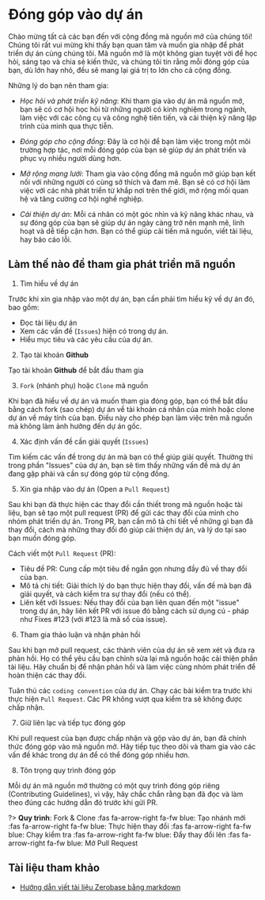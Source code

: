 <br>
<br>
<br>

# Đóng góp vào dự án

Chào mừng tất cả các bạn đến với cộng đồng mã nguồn mở của chúng tôi! Chúng tôi rất vui mừng khi thấy bạn quan tâm và muốn gia nhập để phát triển dự án cùng chúng tôi. Mã nguồn mở là một không gian tuyệt vời để học hỏi, sáng tạo và chia sẻ kiến thức, và chúng tôi tin rằng mỗi đóng góp của bạn, dù lớn hay nhỏ, đều sẽ mang lại giá trị to lớn cho cả cộng đồng.

Những lý do bạn nên tham gia:
- *Học hỏi và phát triển kỹ năng*: Khi tham gia vào dự án mã nguồn mở, bạn sẽ có cơ hội học hỏi từ những người có kinh nghiệm trong ngành, làm việc với các công cụ và công nghệ tiên tiến, và cải thiện kỹ năng lập trình của mình qua thực tiễn.

- *Đóng góp cho cộng đồng*: Đây là cơ hội để bạn làm việc trong một môi trường hợp tác, nơi mỗi đóng góp của bạn sẽ giúp dự án phát triển và phục vụ nhiều người dùng hơn.

- *Mở rộng mạng lưới*: Tham gia vào cộng đồng mã nguồn mở giúp bạn kết nối với những người có cùng sở thích và đam mê. Bạn sẽ có cơ hội làm việc với các nhà phát triển từ khắp nơi trên thế giới, mở rộng mối quan hệ và tăng cường cơ hội nghề nghiệp.

- *Cải thiện dự án*: Mỗi cá nhân có một góc nhìn và kỹ năng khác nhau, và sự đóng góp của bạn sẽ giúp dự án ngày càng trở nên mạnh mẽ, linh hoạt và dễ tiếp cận hơn. Bạn có thể giúp cải tiến mã nguồn, viết tài liệu, hay báo cáo lỗi.

## Làm thế nào để tham gia phát triển mã nguồn

1. Tìm hiểu về dự án

Trước khi xin gia nhập vào một dự án, bạn cần phải tìm hiểu kỹ về dự án đó, bao gồm:
- Đọc tài liệu dự án
- Xem các vấn đề (`Issues`) hiện có trong dự án.
- Hiểu mục tiêu và các yêu cầu của dự án.

2. Tạo tài khoản **Github**

Tạo tài khoản **Github** để  bắt đầu tham gia

3. `Fork` (nhánh phụ) hoặc `Clone` mã nguồn

Khi bạn đã hiểu về dự án và muốn tham gia đóng góp, bạn có thể bắt đầu bằng cách fork (sao chép) dự án về tài khoản cá nhân của mình hoặc clone dự án về máy tính của bạn. Điều này cho phép bạn làm việc trên mã nguồn mà không làm ảnh hưởng đến dự án gốc.

4. Xác định vấn đề cần giải quyết (`Issues`)

Tìm kiếm các vấn đề trong dự án mà bạn có thể giúp giải quyết. Thường thì trong phần "Issues" của dự án, bạn sẽ tìm thấy những vấn đề mà dự án đang gặp phải và cần sự đóng góp từ cộng đồng.

5. Xin gia nhập vào dự án (Open a `Pull Request`)

Sau khi bạn đã thực hiện các thay đổi cần thiết trong mã nguồn hoặc tài liệu, bạn sẽ tạo một pull request (PR) để gửi các thay đổi của mình cho nhóm phát triển dự án. Trong PR, bạn cần mô tả chi tiết về những gì bạn đã thay đổi, cách mà những thay đổi đó giúp cải thiện dự án, và lý do tại sao bạn muốn đóng góp.

Cách viết một `Pull Request` (PR):

- Tiêu đề PR: Cung cấp một tiêu đề ngắn gọn nhưng đầy đủ về thay đổi của bạn.
- Mô tả chi tiết: Giải thích lý do bạn thực hiện thay đổi, vấn đề mà bạn đã giải quyết, và cách kiểm tra sự thay đổi (nếu có thể).
- Liên kết với Issues: Nếu thay đổi của bạn liên quan đến một "issue" trong dự án, hãy liên kết PR với issue đó bằng cách sử dụng cú - pháp như Fixes #123 (với #123 là mã số của issue).

6. Tham gia thảo luận và nhận phản hồi

Sau khi bạn mở pull request, các thành viên của dự án sẽ xem xét và đưa ra phản hồi. Họ có thể yêu cầu bạn chỉnh sửa lại mã nguồn hoặc cải thiện phần tài liệu. Hãy chuẩn bị để nhận phản hồi và làm việc cùng nhóm phát triển để hoàn thiện các thay đổi.

Tuân thủ các `coding convention` của dự án. Chạy các bài kiểm tra trước khi thực hiện `Pull Request`. Các PR không vượt qua kiểm tra sẽ không được chấp nhận.

7. Giữ liên lạc và tiếp tục đóng góp

Khi pull request của bạn được chấp nhận và gộp vào dự án, bạn đã chính thức đóng góp vào mã nguồn mở. Hãy tiếp tục theo dõi và tham gia vào các vấn đề khác trong dự án để có thể đóng góp nhiều hơn.

8. Tôn trọng quy trình đóng góp

Mỗi dự án mã nguồn mở thường có một quy trình đóng góp riêng (Contributing Guidelines), vì vậy, hãy chắc chắn rằng bạn đã đọc và làm theo đúng các hướng dẫn đó trước khi gửi PR.

?> **Quy trình**: Fork & Clone :fas fa-arrow-right fa-fw blue: Tạo nhánh mới :fas fa-arrow-right fa-fw blue: Thực hiện thay đổi :fas fa-arrow-right fa-fw blue: Chạy kiểm tra :fas fa-arrow-right fa-fw blue: Đẩy thay đổi lên :fas fa-arrow-right fa-fw blue: Mở Pull Request

## Tài liệu tham khảo
- [Hướng dẫn viết tài liệu Zerobase bằng markdown](vi/developer/how-to-docs.md)